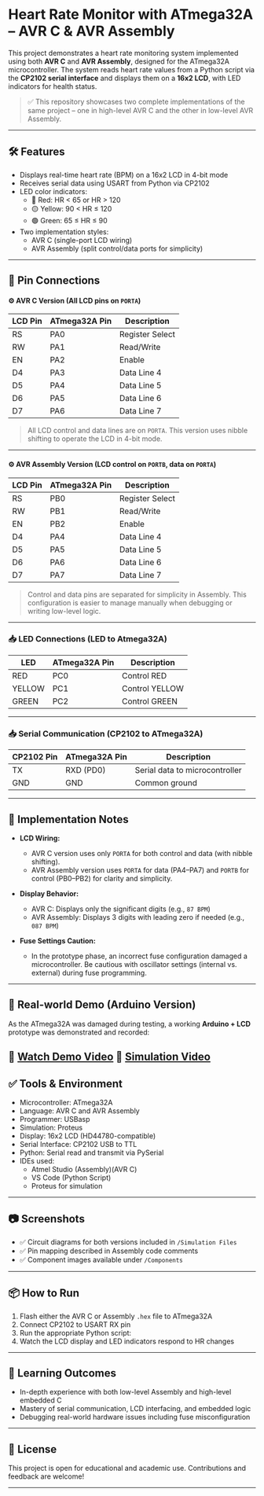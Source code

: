 # Heart Rate Monitor with ATmega32A – AVR C & AVR Assembly

This project demonstrates a heart rate monitoring system implemented using both **AVR C** and **AVR Assembly**, designed for the ATmega32A microcontroller. The system reads heart rate values from a Python script via the **CP2102 serial interface** and displays them on a **16x2 LCD**, with LED indicators for health status.

> ✅ This repository showcases two complete implementations of the same project – one in high-level AVR C and the other in low-level AVR Assembly.

---

## 🛠 Features

- Displays real-time heart rate (BPM) on a 16x2 LCD in 4-bit mode
- Receives serial data using USART from Python via CP2102
- LED color indicators:
  - 🔴 Red: HR < 65 or HR > 120
  - 🟡 Yellow: 90 < HR ≤ 120
  - 🟢 Green: 65 ≤ HR ≤ 90
- Two implementation styles:
  - AVR C (single-port LCD wiring)
  - AVR Assembly (split control/data ports for simplicity)

---
## 🔌 Pin Connections

#### ⚙️ AVR C Version (All LCD pins on `PORTA`)

| LCD Pin | ATmega32A Pin | Description     |
| ------- | ------------- | --------------- |
| RS      | PA0           | Register Select |
| RW      | PA1           | Read/Write      |
| EN      | PA2           | Enable          |
| D4      | PA3           | Data Line 4     |
| D5      | PA4           | Data Line 5     |
| D6      | PA5           | Data Line 6     |
| D7      | PA6           | Data Line 7     |

> All LCD control and data lines are on `PORTA`. This version uses nibble shifting to operate the LCD in 4-bit mode.

---

#### ⚙️ AVR Assembly Version (LCD control on `PORTB`, data on `PORTA`)

| LCD Pin | ATmega32A Pin | Description     |
| ------- | ------------- | --------------- |
| RS      | PB0           | Register Select |
| RW      | PB1           | Read/Write      |
| EN      | PB2           | Enable          |
| D4      | PA4           | Data Line 4     |
| D5      | PA5           | Data Line 5     |
| D6      | PA6           | Data Line 6     |
| D7      | PA7           | Data Line 7     |

> Control and data pins are separated for simplicity in Assembly. This configuration is easier to manage manually when debugging or writing low-level logic.

---
### 📥 LED Connections (LED to Atmega32A)

| LED         | ATmega32A Pin | Description                    |
| ----------- | ------------- | ------------------------------ |
| RED         | PC0           | Control RED                    |
| YELLOW      | PC1           | Control YELLOW                 |
| GREEN       | PC2           | Control GREEN                  |

---

### 📥 Serial Communication (CP2102 to ATmega32A)

| CP2102 Pin | ATmega32A Pin | Description                    |
| ---------- | ------------- | ------------------------------ |
| TX         | RXD (PD0)     | Serial data to microcontroller |
| GND        | GND           | Common ground                  |

---

## 🧪 Implementation Notes

- **LCD Wiring:**
  - AVR C version uses only `PORTA` for both control and data (with nibble shifting).
  - AVR Assembly version uses `PORTA` for data (PA4–PA7) and `PORTB` for control (PB0–PB2) for clarity and simplicity.

- **Display Behavior:**
  - AVR C: Displays only the significant digits (e.g., `87 BPM`)
  - AVR Assembly: Displays 3 digits with leading zero if needed (e.g., `087 BPM`)

- **Fuse Settings Caution:**
  - In the prototype phase, an incorrect fuse configuration damaged a microcontroller. Be cautious with oscillator settings (internal vs. external) during fuse programming.

---

## 🔗 Real-world Demo (Arduino Version)

As the ATmega32A was damaged during testing, a working **Arduino + LCD** prototype was demonstrated and recorded:

🎥 **[Watch Demo Video](https://drive.google.com/file/d/1U2ADGtkiBTtQ4Idgcnshs2hNRUzYHpso/view?usp=drive_link)**
🎥 **[Simulation Video](https://drive.google.com/file/d/1HIZsekGuvAcTSAcb2SeT70SbPDkjaX5E/view?usp=drive_link)**
---

## ✅ Tools & Environment

- Microcontroller: ATmega32A
- Language: AVR C and AVR Assembly
- Programmer: USBasp
- Simulation: Proteus
- Display: 16x2 LCD (HD44780-compatible)
- Serial Interface: CP2102 USB to TTL
- Python: Serial read and transmit via PySerial
- IDEs used:
  - Atmel Studio (Assembly)(AVR C)
  - VS Code (Python Script)
  - Proteus for simulation

---

## 📷 Screenshots

- ✅ Circuit diagrams for both versions included in `/Simulation Files`
- ✅ Pin mapping described in Assembly code comments
- ✅ Component images available under `/Components`

---

## 📦 How to Run

1. Flash either the AVR C or Assembly `.hex` file to ATmega32A
2. Connect CP2102 to USART RX pin
3. Run the appropriate Python script:
4. Watch the LCD display and LED indicators respond to HR changes

---

## 🧠 Learning Outcomes

- In-depth experience with both low-level Assembly and high-level embedded C
- Mastery of serial communication, LCD interfacing, and embedded logic
- Debugging real-world hardware issues including fuse misconfiguration

---

## 📄 License

This project is open for educational and academic use. Contributions and feedback are welcome!

---


